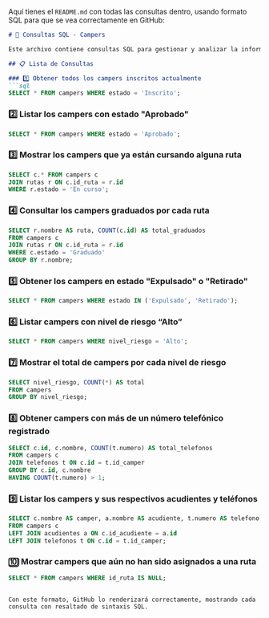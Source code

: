 Aquí tienes el `README.md` con todas las consultas dentro, usando formato SQL para que se vea correctamente en GitHub:  

```md
# 📂 Consultas SQL - Campers

Este archivo contiene consultas SQL para gestionar y analizar la información de los campers en la base de datos.

## 📋 Lista de Consultas

### 1️⃣ Obtener todos los campers inscritos actualmente
```sql
SELECT * FROM campers WHERE estado = 'Inscrito';
```

### 2️⃣ Listar los campers con estado "Aprobado"
```sql
SELECT * FROM campers WHERE estado = 'Aprobado';
```

### 3️⃣ Mostrar los campers que ya están cursando alguna ruta
```sql
SELECT c.* FROM campers c
JOIN rutas r ON c.id_ruta = r.id
WHERE r.estado = 'En curso';
```

### 4️⃣ Consultar los campers graduados por cada ruta
```sql
SELECT r.nombre AS ruta, COUNT(c.id) AS total_graduados
FROM campers c
JOIN rutas r ON c.id_ruta = r.id
WHERE c.estado = 'Graduado'
GROUP BY r.nombre;
```

### 5️⃣ Obtener los campers en estado "Expulsado" o "Retirado"
```sql
SELECT * FROM campers WHERE estado IN ('Expulsado', 'Retirado');
```

### 6️⃣ Listar campers con nivel de riesgo “Alto”
```sql
SELECT * FROM campers WHERE nivel_riesgo = 'Alto';
```

### 7️⃣ Mostrar el total de campers por cada nivel de riesgo
```sql
SELECT nivel_riesgo, COUNT(*) AS total
FROM campers
GROUP BY nivel_riesgo;
```

### 8️⃣ Obtener campers con más de un número telefónico registrado
```sql
SELECT c.id, c.nombre, COUNT(t.numero) AS total_telefonos
FROM campers c
JOIN telefonos t ON c.id = t.id_camper
GROUP BY c.id, c.nombre
HAVING COUNT(t.numero) > 1;
```

### 9️⃣ Listar los campers y sus respectivos acudientes y teléfonos
```sql
SELECT c.nombre AS camper, a.nombre AS acudiente, t.numero AS telefono
FROM campers c
LEFT JOIN acudientes a ON c.id_acudiente = a.id
LEFT JOIN telefonos t ON c.id = t.id_camper;
```

### 🔟 Mostrar campers que aún no han sido asignados a una ruta
```sql
SELECT * FROM campers WHERE id_ruta IS NULL;
```
```

Con este formato, GitHub lo renderizará correctamente, mostrando cada consulta con resaltado de sintaxis SQL.